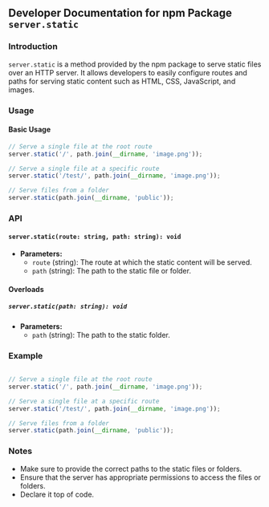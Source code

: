 ## Developer Documentation for npm Package `server.static`

### Introduction

`server.static` is a method provided by the npm package to serve static files over an HTTP server. It allows developers to easily configure routes and paths for serving static content such as HTML, CSS, JavaScript, and images.

### Usage

#### Basic Usage

```javascript
// Serve a single file at the root route
server.static('/', path.join(__dirname, 'image.png'));

// Serve a single file at a specific route
server.static('/test/', path.join(__dirname, 'image.png'));

// Serve files from a folder
server.static(path.join(__dirname, 'public'));
```

### API

#### `server.static(route: string, path: string): void`

- **Parameters:**
  - `route` (string): The route at which the static content will be served.
  - `path` (string): The path to the static file or folder.

#### Overloads

##### `server.static(path: string): void`

- **Parameters:**
  - `path` (string): The path to the static folder.

### Example

```javascript

// Serve a single file at the root route
server.static('/', path.join(__dirname, 'image.png'));

// Serve a single file at a specific route
server.static('/test/', path.join(__dirname, 'image.png'));

// Serve files from a folder
server.static(path.join(__dirname, 'public'));
```

### Notes

- Make sure to provide the correct paths to the static files or folders.
- Ensure that the server has appropriate permissions to access the files or folders.
- Declare it top of code.
